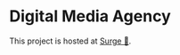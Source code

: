 # Digital Media Agency
This project is hosted at [Surge 🔗](https://talha-digital-media-agency.surge.sh).
